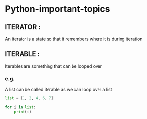 # Python-important-topics

## ITERATOR :
An iterator is a state so that it remembers where it is during iteration  

## ITERABLE :
Iterables are something that can be looped over  
### e.g.
A list can be called iterable as we can loop over a list  

```python
list = [1, 2, 4, 6, 7]

for i in list:
    print(i)
```    

